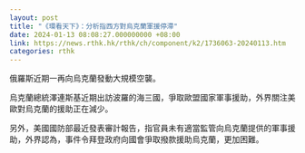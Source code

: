 ```yaml
---
layout: post
title: "《環看天下》：分析指西方對烏克蘭軍援停滯"
date: 2024-01-13 08:08:27.000000000 +08:00
link: https://news.rthk.hk/rthk/ch/component/k2/1736063-20240113.htm
categories: rthk
---
```


俄羅斯近期一再向烏克蘭發動大規模空襲。 

烏克蘭總統澤連斯基近期出訪波羅的海三國，爭取歐盟國家軍事援助，外界關注美歐對烏克蘭的援助正在減少。

另外，美國國防部最近發表審計報告，指官員未有適當監管向烏克蘭提供的軍事援助，外界認為，事件令拜登政府向國會爭取撥款援助烏克蘭，更加困難。
